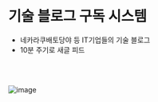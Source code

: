 # 기술 블로그 구독 시스템
- 네카라쿠배토당야 등 IT기업들의 기술 블로그 
- 10분 주기로 새글 피드
<br />
<br />

![image](https://user-images.githubusercontent.com/71188307/110133020-21b43700-7e0f-11eb-9c9d-ed816e2485c4.png)


